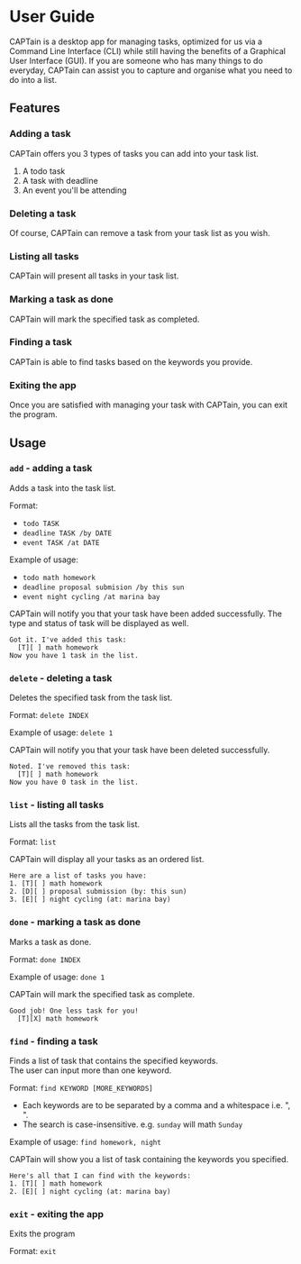 # User Guide

CAPTain is a desktop app for managing tasks, optimized for us via a Command Line Interface (CLI) while still having the benefits of a Graphical User Interface (GUI). If you are someone who has many things to do everyday, CAPTain can assist you to capture and organise what you need to do into a list.

## Features 

### Adding a task

CAPTain offers you 3 types of tasks you can add into your task list.
1. A todo task
2. A task with deadline
3. An event you'll be attending

### Deleting a task
Of course, CAPTain can remove a task from your task list as you wish.

### Listing all tasks

CAPTain will present all tasks in your task list.

### Marking a task as done

CAPTain will mark the specified task as completed.

### Finding a task

CAPTain is able to find tasks based on the keywords you provide.

### Exiting the app

Once you are satisfied with managing your task with CAPTain, you can exit the program.

## Usage

### `add` - adding a task
Adds a task into the task list.

Format:
- ```todo TASK```
- ```deadline TASK /by DATE```
- ```event TASK /at DATE```

Example of usage:
- ```todo math homework```
- ```deadline proposal submision /by this sun```
- ```event night cycling /at marina bay```

CAPTain will notify you that your task have been added successfully.
The type and status of task will be displayed as well.

```
Got it. I've added this task:
  [T][ ] math homework
Now you have 1 task in the list.
```

### `delete` - deleting a task
Deletes the specified task from the task list.

Format:
```delete INDEX```

Example of usage:
```delete 1```

CAPTain will notify you that your task have been deleted successfully.

```
Noted. I've removed this task:
  [T][ ] math homework
Now you have 0 task in the list.
```

### `list` - listing all tasks
Lists all the tasks from the task list.

Format: `list`

CAPTain will display all your tasks as an ordered list.

```
Here are a list of tasks you have:
1. [T][ ] math homework
2. [D][ ] proposal submission (by: this sun)
3. [E][ ] night cycling (at: marina bay)
```

### `done` - marking a task as done
Marks a task as done.

Format:
```done INDEX```

Example of usage:
```done 1```

CAPTain will mark the specified task as complete.

```
Good job! One less task for you!
  [T][X] math homework
```

### `find` - finding a task
Finds a list of task that contains the specified keywords.\
The user can input more than one keyword.

Format:
```find KEYWORD [MORE_KEYWORDS]```

- Each keywords are to be separated by a comma and a whitespace i.e. ", ".
- The search is case-insensitive. e.g. `sunday` will math `Sunday`

Example of usage:
```find homework, night```

CAPTain will show you a list of task containing the keywords you specified.

```
Here's all that I can find with the keywords:
1. [T][ ] math homework
2. [E][ ] night cycling (at: marina bay)
```

### `exit` - exiting the app
Exits the program

Format:
```exit```
